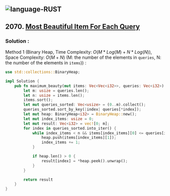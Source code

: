 ![language-RUST](https://img.shields.io/badge/RUST-8d4004?style=for-the-badge&logo=RUST)
---

## 2070. [Most Beautiful Item For Each Query](https://leetcode.com/problems/most-beautiful-item-for-each-query)

### Solution :

Method 1 (Binary Heap, Time Complexity: $O(M*Log(M)+N*Log(N))$, Space Complexity: $O(M+N)$ (M: the number of the elements in `queries`, N: the number of the elements in `items`)) :
```rust
use std::collections::BinaryHeap;

impl Solution {
    pub fn maximum_beauty(mut items: Vec<Vec<i32>>, queries: Vec<i32>) -> Vec<i32> {
        let m: usize = queries.len();
        let n: usize = items.len();
        items.sort();
        let mut queries_sorted: Vec<usize> = (0..m).collect();
        queries_sorted.sort_by_key(|index| queries[*index]);
        let mut heap: BinaryHeap<i32> = BinaryHeap::new();
        let mut index_items: usize = 0;
        let mut result: Vec<i32> = vec![0; m];
        for index in queries_sorted.into_iter() {
            while index_items < n && items[index_items][0] <= queries[index] {
                heap.push(items[index_items][1]);
                index_items += 1;
            }

            if heap.len() > 0 {
                result[index] = *heap.peek().unwrap();
            }
        }

        return result
    }
}
```
